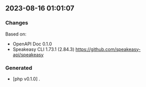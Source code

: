 

## 2023-08-16 01:01:07
### Changes
Based on:
- OpenAPI Doc 0.1.0 
- Speakeasy CLI 1.73.1 (2.84.3) https://github.com/speakeasy-api/speakeasy
### Generated
- [php v0.1.0] .
